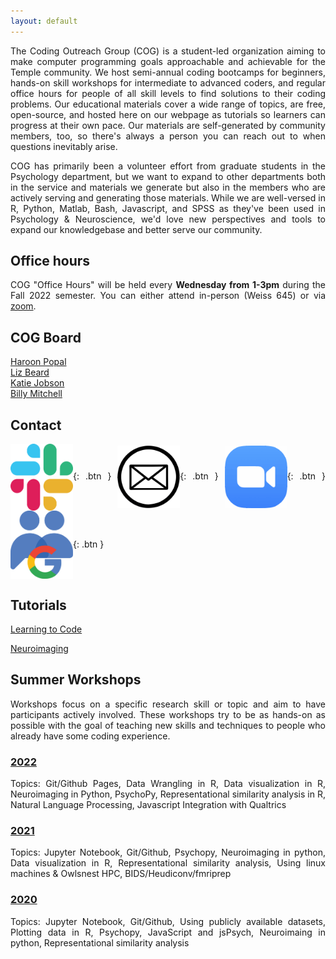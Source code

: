 ```yaml
---
layout: default
---
```

<div style="text-align: justify">
  
The Coding Outreach Group (COG) is a student-led organization aiming to make computer programming goals approachable and achievable for the Temple community. We host semi-annual coding bootcamps for beginners, hands-on skill workshops for intermediate to advanced coders, and regular office hours for people of all skill levels to find solutions to their coding problems. Our educational materials cover a wide range of topics, are free, open-source, and hosted here on our webpage as tutorials so learners can progress at their own pace. Our materials are self-generated by community members, too, so there's always a person you can reach out to when questions inevitably arise.   
  
COG has primarily been a volunteer effort from graduate students in the Psychology department, but we want to expand to other departments both in the service and materials we generate but also in the members who are actively serving and generating those materials. While we are well-versed in R, Python, Matlab, Bash, Javascript, and SPSS as they've been used in Psychology & Neuroscience, we'd love new perspectives and tools to expand our knowledgebase and better serve our community. 

## Office hours
COG "Office Hours" will be held every **Wednesday from 1-3pm** during the Fall 2022 semester. You can either attend in-person (Weiss 645) or via [zoom](https://temple.zoom.us/j/97809988629). 

## COG Board
[Haroon Popal](mailto:haroon.popal@temple.edu)  
[Liz Beard](mailto:liz.beard@temple.edu)  
[Katie Jobson](mailto:katie.jobson@temple.edu)  
[Billy Mitchell](mailto:billy.mitchell@temple.edu)  

## Contact
[<img src="/assets/images/slack_Color.png" alt="Join Our Slack" align="center" width="100"/>](https://tucodingoutreachgroup.slack.com/){: .btn }
[<img src="/assets/images/email_BW.png" alt="Email Us" align="center" width="100"/>](mailto:coding.outreach.group@gmail.com){: .btn }
[<img src="/assets/images/zoom_Color.png" alt="Office Hour Zoom Room" align="center" width="100"/>](https://temple.zoom.us/j/97809988629){: .btn }
[<img src="/assets/images/groups_Color.png" alt="Join Our Google Groups" align="center" width="100"/>](https://groups.google.com/forum/#!forum/coding-outreach-group/join){: .btn }

## Tutorials
[Learning to Code](https://github.com/TU-Coding-Outreach-Group/tu-coding-outreach-group.github.io/blob/master/tutorials.md)

[Neuroimaging](https://github.com/TU-Coding-Outreach-Group/Tutorials/blob/master/Neuroimaging.md)

## Summer Workshops
Workshops focus on a specific research skill or topic and aim to have participants actively involved. These workshops try to be as hands-on as possible with the goal of teaching new skills and techniques to people who already have some coding experience.

### [2022](https://github.com/TU-Coding-Outreach-Group/cog_summer_workshops_2022/blob/master/README.md)
Topics: Git/Github Pages, Data Wrangling in R, Data visualization in R, Neuroimaging in Python, PsychoPy, Representational similarity analysis in R, Natural Language Processing, Javascript Integration with Qualtrics 


### [2021](https://github.com/TU-Coding-Outreach-Group/cog_summer_workshops_2021/blob/master/README.md)
Topics: Jupyter Notebook, Git/Github, Psychopy, Neuroimaging in python, Data visualization in R, Representational similarity analysis, Using linux machines & Owlsnest HPC, BIDS/Heudiconv/fmriprep


### [2020](https://github.com/TU-Coding-Outreach-Group/cog_summer_workshops_2020/blob/master/README.md)
Topics: Jupyter Notebook, Git/Github, Using publicly available datasets, Plotting data in R, Psychopy, JavaScript and jsPsych, Neuroimaing in python, Representational similarity analysis

